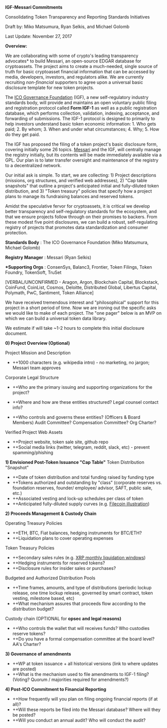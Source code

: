 **IGF-Messari Commitments**

Consolidating Token Transparency and Reporting Standards Initiatives

Draft by: Miko Matsumura, Ryan Selkis, and Michael Golomb

Last Update: November 27, 2017

**Overview:**

We are collaborating with some of crypto&#39;s leading transparency advocates\* to build Messari, an open-source EDGAR database for cryptoassets. The project aims to create a much-needed, single source of truth for basic cryptoasset financial information that can be accessed by media, developers, investors, and regulators alike. We are currently recruiting _non-financial_ supporters to agree upon a universal basic disclosure template for new token projects.

The [ICO Governance Foundation](https://icogovernance.org/) (IGF), a new self-regulatory industry standards body, will provide and maintains an open voluntary public filing and registration protocol called **Form IGF-1** as well as a public registration database, which performs collection, validation, indexing, acceptance, and forwarding of submissions. The IGF-1 protocol is designed to primarily to help investors understand basic token economic information: 1. Who gets paid; 2. By whom; 3. When and under what circumstances; 4. Why; 5. How do they get paid.

The IGF has proposed the filing of a token project&#39;s basic disclosure form, covering initially some 26 topics.   [Messari](https://medium.com/@twobitidiot/introducing-messari-an-open-source-edgar-database-for-cryptoassets-46fec1b402f6) and the IGF, will centrally manage the registry initially, but its contents will be made immediately available via a GPL. Our plan is to later transfer oversight and maintenance of the registry to a decentralized network.

Our initial ask is simple. To start, we are collecting: 1) Project descriptions (missions, org structures, and verified web addresses), 2) &quot;Cap table snapshots&quot; that outline a project&#39;s anticipated initial and fully-diluted token distribution, and 3) &quot;Token treasury&quot; policies that specify how a project plans to manage its fundraising balances and reserved tokens.

Amidst the speculative fervor for cryptoassets, it is critical we develop better transparency and self-regulatory standards for the ecosystem, and that we ensure projects follow through on their promises to backers. From these modest five point disclosures, we can build a robust, self-regulating registry of projects that promotes data standardization and consumer protection.

**Standards Body** : The ICO Governance Foundation (Miko Matsumura, Michael Golomb)

**Registry Manager** : Messari (Ryan Selkis)

**\*Supporting Orgs** : ConsenSys, Balanc3, Frontier, Token Filings, Token Foundry, TokenSoft, TruSet

[VERBAL/UNCONFIRMED - Aragon, Argon, Blockchain Capital, Blockstack, CoinFund, CoinList, Cosmos, Deloitte, Distributed Global, Libertus Capital, Polymath, PwC, Santiment, Token Alliance]

We have received tremendous interest and &quot;philosophical&quot; support for this project in a short period of time. Now we are ironing out the specific asks we would like to make of each project. The &quot;one pager&quot; below is an MVP on which we can build a universal token data library.

We estimate if will take ~1-2 hours to complete this initial disclosure document.

**0) Project Overview (Optional)**

Project Mission and Description

- ++1000 characters (e.g. wikipedia intro) - no marketing, no jargon; Messari team approves

Corporate Legal  Structure

- ++Who are the primary issuing and supporting organizations for the project?

- ++Where and how are these entities structured? Legal counsel contact info?
- ++Who controls and governs these entities? (Officers &amp; Board Members) Audit Committee?  Compensation Committee? Org Charter?

Verified Project Web Assets

- ++Project website, token sale site, github repo
- ++Social media links (twitter, telegram, reddit, slack, etc) - prevent spamming/phishing


**1) Envisioned Post-Token Issuance &quot;Cap Table&quot;**
Token Distribution &quot;Snapshot&quot;

- ++Date of token distribution and total funding raised by funding type
- ++Tokens authorized and outstanding by &quot;class&quot; (corporate reserves vs. foundation reserves, founder/ employee/ advisor, SAFT, public sale, etc.)
- ++Associated vesting and lock-up schedules per class of token
- ++Anticipated fully-diluted supply curves (e.g. [Filecoin illustration](https://coinlist.co/filecoin))


**2) Proceeds Management &amp; Custody Chain**

Operating Treasury Policies

- ++ETH, BTC, Fiat balances, hedging instruments for BTC/ETH?
- ++Liquidation plans to cover operating expenses

Token Treasury Policies

- ++Secondary sales rules (e.g. [XRP monthly liquidation windows](https://ripple.com/insights/ripple-to-place-55-billion-xrp-in-escrow-to-ensure-certainty-into-total-xrp-supply/))
- ++Hedging instruments for reserved tokens?
- ++Disclosure rules for insider sales or purchases?

Budgeted and Authorized Distribution Pools

- ++Time frames, amounts, and type of distributions (periodic lockup release, one time lockup release, governed by smart contract, token vesting, milestone based, etc)
- ++What mechanism assures that proceeds flow according to the distribution budget?

Custody chain (OPTIONAL for **opsec and legal reasons)**

- ++Who controls the wallet that will receives funds? Who custodies reserve tokens?
- ++Do you have a formal compensation committee at the board level?  AA&#39;s Charter?

**3) Governance of amendments**

- ++WP at token issuance + all historical versions (link to where updates are posted)
- ++What is the mechanism used to file amendments to IGF-1 filing? (Voting? Quorum / majorities required for amendments?)

**4) Post-ICO Commitment to Financial Reporting**

- ++How frequently will you plan on filing ongoing financial reports (if at all)?
- ++Will these reports be filed into the Messari database? Where will they be posted?
- ++Will you conduct an annual audit? Who will conduct the audit?

